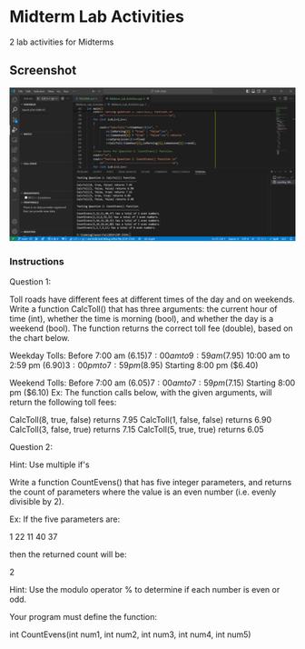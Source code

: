 # Midterm Lab Activities

2 lab activities for Midterms

## Screenshot

![Screenshot of Midterm Lab](<Screenshot 2024-10-31 131732.png>)

### Instructions

Question 1:

Toll roads have different fees at different times of the day and on weekends.
 Write a function CalcToll() that has three arguments: the current hour of
  time (int), whether the time is morning (bool), and whether the day is a
   weekend (bool). The function returns the correct toll fee (double), based on
    the chart below.

Weekday Tolls:
Before 7:00 am ($6.15)
7:00 am to 9:59 am ($7.95)
10:00 am to 2:59 pm ($6.90)
3:00 pm to 7:59 pm ($8.95)
Starting 8:00 pm ($6.40)

Weekend Tolls:
Before 7:00 am ($6.05)
7:00 am to 7:59 pm ($7.15)
Starting 8:00 pm ($6.10)
Ex: The function calls below, with the given arguments, will return the
 following toll fees:

CalcToll(8, true, false) returns 7.95
CalcToll(1, false, false) returns 6.90
CalcToll(3, false, true) returns 7.15
CalcToll(5, true, true) returns 6.05

Question 2:

Hint: Use multiple if's

Write a function CountEvens() that has five integer parameters, and returns the
 count of parameters where the value is an even number
  (i.e. evenly divisible by 2).

Ex: If the five parameters are:

1 22 11 40 37

then the returned count will be:

2

Hint: Use the modulo operator % to determine if each number is even or odd.

Your program must define the function:

int CountEvens(int num1, int num2, int num3, int num4, int num5)

